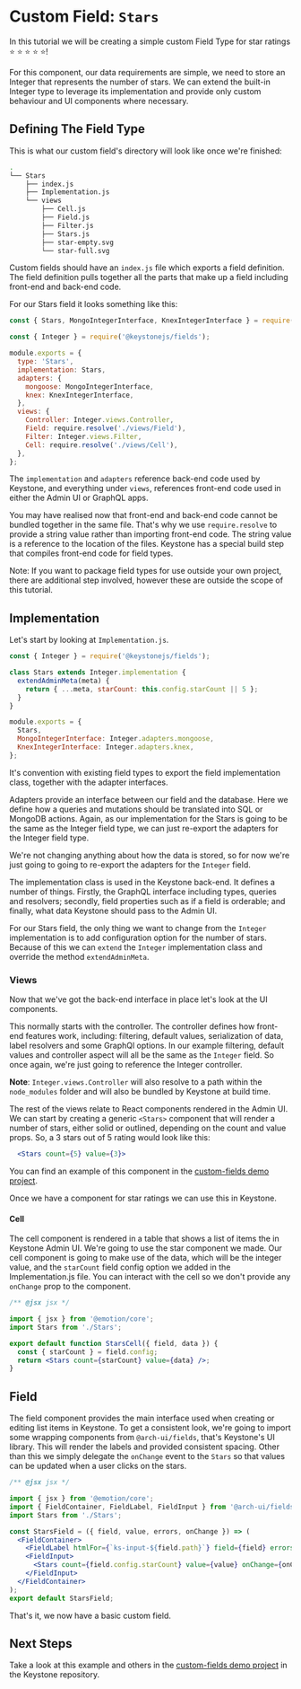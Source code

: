 <!--[meta]
section: tutorials
title: Custom fields
order: 5
[meta]-->

# Custom Field: `Stars`

In this tutorial we will be creating a simple custom Field Type for star ratings ⭐️ ⭐️ ⭐️ ⭐️ ⭐️!

For this component, our data requirements are simple, we need to store an Integer that represents the number of stars. We can extend the built-in Integer type to leverage its implementation and provide only custom behaviour and UI components where necessary.

## Defining The Field Type

This is what our custom field's directory will look like once we're finished:

```sh
.
└── Stars
    ├── index.js
    ├── Implementation.js
    └── views
        ├── Cell.js
        ├── Field.js
        ├── Filter.js
        ├── Stars.js
        ├── star-empty.svg
        └── star-full.svg
```

Custom fields should have an `index.js` file which exports a field definition. The field definition pulls together all the parts that make up a field including front-end and back-end code.

For our Stars field it looks something like this:

```js
const { Stars, MongoIntegerInterface, KnexIntegerInterface } = require('./Implementation');

const { Integer } = require('@keystonejs/fields');

module.exports = {
  type: 'Stars',
  implementation: Stars,
  adapters: {
    mongoose: MongoIntegerInterface,
    knex: KnexIntegerInterface,
  },
  views: {
    Controller: Integer.views.Controller,
    Field: require.resolve('./views/Field'),
    Filter: Integer.views.Filter,
    Cell: require.resolve('./views/Cell'),
  },
};
```

The `implementation` and `adapters` reference back-end code used by Keystone, and everything under `views`, references front-end code used in either the Admin UI or GraphQL apps.

You may have realised now that front-end and back-end code cannot be bundled together in the same file. That's why we use `require.resolve` to provide a string value rather than importing front-end code. The string value is a reference to the location of the files. Keystone has a special build step that compiles front-end code for field types.

Note: If you want to package field types for use outside your own project, there are additional step involved, however these are outside the scope of this tutorial.

## Implementation

Let's start by looking at `Implementation.js`.

```js
const { Integer } = require('@keystonejs/fields');

class Stars extends Integer.implementation {
  extendAdminMeta(meta) {
    return { ...meta, starCount: this.config.starCount || 5 };
  }
}

module.exports = {
  Stars,
  MongoIntegerInterface: Integer.adapters.mongoose,
  KnexIntegerInterface: Integer.adapters.knex,
};
```

It's convention with existing field types to export the field implementation class, together with the adapter interfaces.

Adapters provide an interface between our field and the database. Here we define how a queries and mutations should be translated into SQL or MongoDB actions. Again, as our implementation for the Stars is going to be the same as the Integer field type, we can just re-export the adapters for the Integer field type.

We're not changing anything about how the data is stored, so for now we're just going to going to re-export the adapters for the `Integer` field.

The implementation class is used in the Keystone back-end. It defines a number of things. Firstly, the GraphQL interface including types, queries and resolvers; secondly, field properties such as if a field is orderable; and finally, what data Keystone should pass to the Admin UI.

For our Stars field, the only thing we want to change from the `Integer` implementation is to add configuration option for the number of stars. Because of this we can `extend` the `Integer` implementation class and override the method `extendAdminMeta`.

### Views

Now that we've got the back-end interface in place let's look at the UI components.

This normally starts with the controller. The controller defines how front-end features work, including: filtering, default values, serialization of data, label resolvers and some GraphQl options. In our example filtering, default values and controller aspect will all be the same as the `Integer` field. So once again, we're just going to reference the Integer controller.

**Note**: `Integer.views.Controller` will also resolve to a path within the `node_modules` folder and will also be bundled by Keystone at build time.

The rest of the views relate to React components rendered in the Admin UI. We can start by creating a generic `<Stars>` component that will render a number of stars, either solid or outlined, depending on the count and value props. So, a 3 stars out of 5 rating would look like this:

```jsx
  <Stars count={5} value={3}>
```

You can find an example of this component in the [custom-fields demo project](https://github.com/keystonejs/keystone-5/tree/main/examples/custom-fields/fields/Stars/views/Stars.js).

Once we have a component for star ratings we can use this in Keystone.

#### Cell

The cell component is rendered in a table that shows a list of items the in Keystone Admin UI. We're going to use the star component we made. Our cell component is going to make use of the data, which will be the integer value, and the `starCount` field config option we added in the Implementation.js file. You can interact with the cell so we don't provide any `onChange` prop to the component.

```jsx title=/views/Cell.js
/** @jsx jsx */

import { jsx } from '@emotion/core';
import Stars from './Stars';

export default function StarsCell({ field, data }) {
  const { starCount } = field.config;
  return <Stars count={starCount} value={data} />;
}
```

## Field

The field component provides the main interface used when creating or editing list items in Keystone. To get a consistent look, we're going to import some wrapping components from `@arch-ui/fields`, that's Keystone's UI library. This will render the labels and provided consistent spacing. Other than this we simply delegate the `onChange` event to the `Stars` so that values can be updated when a user clicks on the stars.

```jsx
/** @jsx jsx */

import { jsx } from '@emotion/core';
import { FieldContainer, FieldLabel, FieldInput } from '@arch-ui/fields';
import Stars from './Stars';

const StarsField = ({ field, value, errors, onChange }) => (
  <FieldContainer>
    <FieldLabel htmlFor={`ks-input-${field.path}`} field={field} errors={errors} />
    <FieldInput>
      <Stars count={field.config.starCount} value={value} onChange={onChange} />
    </FieldInput>
  </FieldContainer>
);
export default StarsField;
```

That's it, we now have a basic custom field.

## Next Steps

Take a look at this example and others in the [custom-fields demo project](https://github.com/keystonejs/keystone-5/tree/main/examples/custom-fields/) in the Keystone repository.
